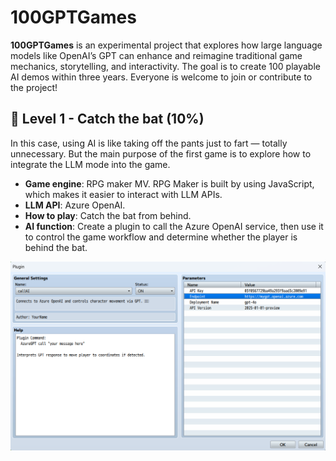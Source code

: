 # 100GPTGames

**100GPTGames** is an experimental project that explores how large language models like OpenAI’s GPT can enhance and reimagine traditional game mechanics, storytelling, and interactivity. The goal is to create 100 playable AI demos within three years. Everyone is welcome to join or contribute to the project!

## 🌟 Level 1 - Catch the bat (10%)

In this case, using AI is like taking off the pants just to fart — totally unnecessary. But the main purpose of the first game is to explore how to integrate the LLM mode into the game.

- **Game engine**: RPG maker MV. RPG Maker is built by using JavaScript, which makes it easier to interact with LLM APIs.
- **LLM API**: Azure OpenAI.
- **How to play**: Catch the bat from behind.
- **AI function**: Create a plugin to call the Azure OpenAI service, then use it to control the game workflow and determine whether the player is behind the bat.

<img src="./level1/media/game1-plugin.png" width="900">





